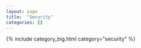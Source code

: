 ```yaml
---
layout: page
title:  "Security"
categories: []
---
```


{% include category_big.html category="security" %}
